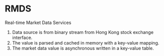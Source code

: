 # RMDS
Real-time Market Data Services

1. Data source is from binary stream from Hong Kong stock exchange interface.
2. The value is parsed and cached in memory with a key-value mapping.
3. The market data value is asynchronous written in a key-value table.
